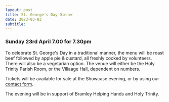 ```yaml
---
layout: post
title: St. George's Day Dinner 
date: 2023-03-03
subtitle: 
---
```


### Sunday 23rd April 7.00 for 7.30pm 

To celebrate St. George's Day in a traditional manner, the menu will be roast beef followed by apple pie & custard, all freshly cooked by volunteers.  There will also be a vegetarian option.  The venue will either be the Holy Trinity Parish Room, or the Villaage Hall, dependent on numbers.

Tickets will be available for sale at the Showcase evening, or by using our [contact form](/contact). 

The evening will be in support of Bramley Helping Hands and Holy Trinity.